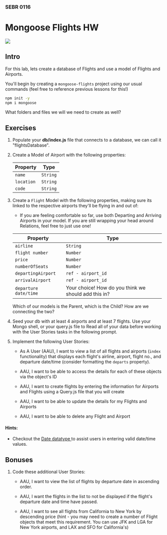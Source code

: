 ### SEBR 0116

# Mongoose Flights HW

![](https://i.pinimg.com/736x/17/a8/b0/17a8b05ff548d6003e9f00eb24e79e06.jpg)


## Intro

For this lab, lets create a database of Flights and use a model of Flights and Airports.

You'll begin by creating a `mongoose-flights` project using our usual commands (feel free to reference previous lessons for this!)
```sh
npm init -y
npm i mongoose
```

What folders and files we will we need to create as well?

## Exercises

1) Populate your **db/index.js** file that connects to a database, we can call it "flightsDatabase".


2) Create a Model of Airport with the following properties:

	| Property | Type |
	|---|---|
	| `name`| `String`|  (Logan, LaGuardia, Heathrow, O'Hare, Pearson...)
	| `location`| `String`| (Boston, New York, London, Chicago, Toronto...)
	| `code`| `String`|    (LGN, LGA, HRT, OHR, YYZ...)



3) Create a `Flight` Model with the following properties, making sure its linked to the respective airports they'll be flying in and out of:
   - If you are feeling comfortable so far, use both Departing and Arriving Airports in your model. If you are still wrapping your head around Relations, feel free to just use one!

	| Property | Type |
	|---|---|
	| `airline`| `String`| ('American', 'Southwest', 'Delta'...)
	 |`flight number` |`Number`| 
	 |`price`|`Number`| 
	 |`numberOfSeats`|`Number`|
	 |`departingAirport`| `ref - airport_id`| 
	 |`arrivalAirport`|`ref - airport_id`| 
	 |`departure date/time` | Your choice! How do you think we should add this in? |
	 
	 
	 Which of our models is the Parent, which is the Child? How are we connecting the two?

4. Seed your db with at least 4 airports and at least 7 flights. Use your Mongo shell, or your query.js file to Read all of your data before working with the User Stories tasks in the following prompt. 

5. Implement the following User Stories:
	- As A User (AAU), I want to view a list of all flights and airports (`index` functionality) that displays each flight's airline, airport, flight no., and departure date/time (consider formatting the `departs` property).
	
	- AAU, I want to be able to access the details for each of these objects via the object's ID

	- AAU, I want to create flights by entering the information for Airports and Flights using a Query.js file that you will create
	
	- AAU, I want to be able to update the details for my Flights and Airports
	
	- AAU, I want to be able to delete any Flight and Airport
	

#### Hints:

- Checkout the [Date datatype 
](https://www.mongodb.com/docs/manual/reference/method/Date/) to assist users in entering valid date/time values.

## Bonuses


1. Code these additional User Stories:
	- AAU, I want to view the list of flights by departure date in ascending order.
	
	- AAU, I want the flights in the list to not be displayed if the flight's departure date and time have passed.

	- AAU, I want to see all flights from California to New York by descending price (hint - you may need to create a number of Flight objects that meet this requirement. You can use JFK and LGA for New York airports, and LAX and SFO for California's)

